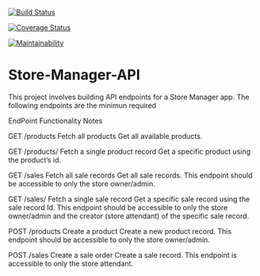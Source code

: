 [![Build Status](https://travis-ci.com/PaulinhoNdegwa/Store-Manager-API.svg?branch=develop)](https://travis-ci.com/PaulinhoNdegwa/Store-Manager-API)

[![Coverage Status](https://coveralls.io/repos/github/PaulinhoNdegwa/Store-Manager-API/badge.svg?branch=develop)](https://coveralls.io/github/PaulinhoNdegwa/Store-Manager-API?branch=develop)

[![Maintainability](https://api.codeclimate.com/v1/badges/613b98b77564d6e19702/maintainability)](https://codeclimate.com/github/PaulinhoNdegwa/Store-Manager-API/maintainability)


# Store-Manager-API

This project involves building API endpoints for a Store Manager app. The following endpoints are the minimun required

EndPoint	Functionality	Notes

GET /products	Fetch all products	Get all available products.

GET /products/<productId>	Fetch a single product record	Get a specific product using the product’s id.
  
GET /sales	Fetch all sale records	Get all sale records. This endpoint should be accessible to only the store owner/admin.

GET /sales/<saleId>	Fetch a single sale record	Get a specific sale record using the sale record Id. This endpoint should be accessible to only the store owner/admin and the creator (store attendant) of the specific sale record.
  
POST /products	Create a product	Create a new product record. This endpoint should be accessible to only the store owner/admin.

POST /sales	Create a sale order	Create a sale record. This endpoint is accessible to only the store attendant.
